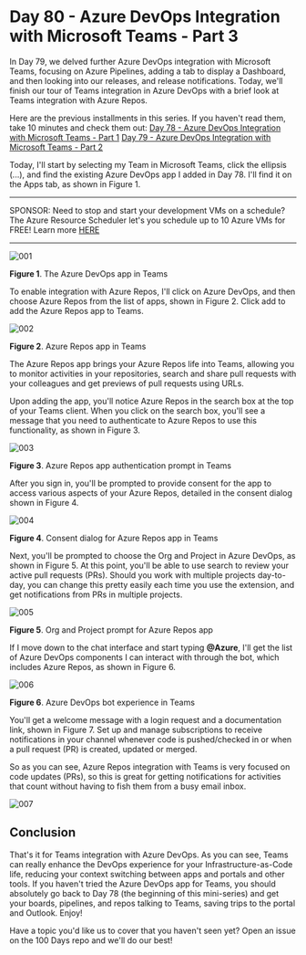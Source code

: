 # Day 80 - Azure DevOps Integration with Microsoft Teams - Part 3

In Day 79, we delved further Azure DevOps integration with Microsoft Teams, focusing on Azure Pipelines, adding a tab to display a Dashboard, and then looking into our releases, and release notifications. Today, we'll finish our tour of Teams integration in Azure DevOps with a brief look at Teams integration with Azure Repos.

Here are the previous installments in this series. If you haven't read them, take 10 minutes and check them out:
[Day 78 - Azure DevOps Integration with Microsoft Teams - Part 1](https://github.com/starkfell/100DaysOfIaC/blob/master/articles/day.78.AZDO-Teams-Integrate.md)
[Day 79 - Azure DevOps Integration with Microsoft Teams - Part 2](https://github.com/starkfell/100DaysOfIaC/blob/master/articles/day.78.AZDO-Teams-Integrate-Pt2.md)

Today, I'll start by selecting my Team in Microsoft Teams, click the ellipsis (...), and find the existing Azure DevOps app I added in Day 78. I'll find it on the Apps tab, as shown in Figure 1.

***
SPONSOR: Need to stop and start your development VMs on a schedule? The Azure Resource Scheduler let's you schedule up to 10 Azure VMs for FREE! Learn more [HERE](https://azuremarketplace.microsoft.com/en-us/marketplace/apps/lumagatena.resourcescheduler?tab=Overview)
***

![001](../images/day80/001.png)

**Figure 1**. The Azure DevOps app in Teams

To enable integration with Azure Repos, I'll click on Azure DevOps, and then choose Azure Repos from the list of apps, shown in Figure 2. Click add to add the Azure Repos app to Teams.

![002](../images/day80/002.png)

**Figure 2**. Azure Repos app in Teams

The Azure Repos app brings your Azure Repos life into Teams, allowing you to monitor activities in your repositories, search and share pull requests with your colleagues and get previews of pull requests using URLs.

Upon adding the app, you'll notice Azure Repos in the search box at the top of your Teams client. When you click on the search box, you'll see a message that you need to authenticate to Azure Repos to use this functionality, as shown in Figure 3.

![003](../images/day80/003.png)

**Figure 3**. Azure Repos app authentication prompt in Teams

After you sign in, you'll be prompted to provide consent for the app to access various aspects of your Azure Repos, detailed in the consent dialog shown in Figure 4.

![004](../images/day80/004.png)

**Figure 4**. Consent dialog for Azure Repos app in Teams 

Next, you'll be prompted to choose the Org and Project in Azure DevOps, as shown in Figure 5. At this point, you'll be able to use search to review your active pull requests (PRs). Should you work with multiple projects day-to-day, you can change this pretty easily each time you use the extension, and get notifications from PRs in multiple projects.

![005](../images/day80/005.png)

**Figure 5**. Org and Project prompt for Azure Repos app

If I move down to the chat interface and start typing **@Azure**, I'll get the list of Azure DevOps components I can interact with through the bot, which includes Azure Repos, as shown in Figure 6.

![006](../images/day80/006.png)

**Figure 6**. Azure DevOps bot experience in Teams

You'll get a welcome message with a login request and a documentation link, shown in Figure 7.   Set up and manage subscriptions to receive notifications in your channel whenever code is pushed/checked in or when a pull request (PR) is created, updated or merged.

So as you can see, Azure Repos integration with Teams is very focused on code updates (PRs), so this is great for getting notifications for activities that count without having to fish them from a busy email inbox.

![007](../images/day80/007.png)

## Conclusion

That's it for Teams integration with Azure DevOps. As you can see, Teams can really enhance the DevOps experience for your Infrastructure-as-Code life, reducing your context switching between apps and portals and other tools. If you haven't tried the Azure DevOps app for Teams, you should absolutely go back to Day 78 (the beginning of this mini-series) and get your boards, pipelines, and repos talking to Teams, saving trips to the portal and Outlook. Enjoy!

Have a topic you'd like us to cover that you haven't seen yet? Open an issue on the 100 Days repo and we'll do our best!